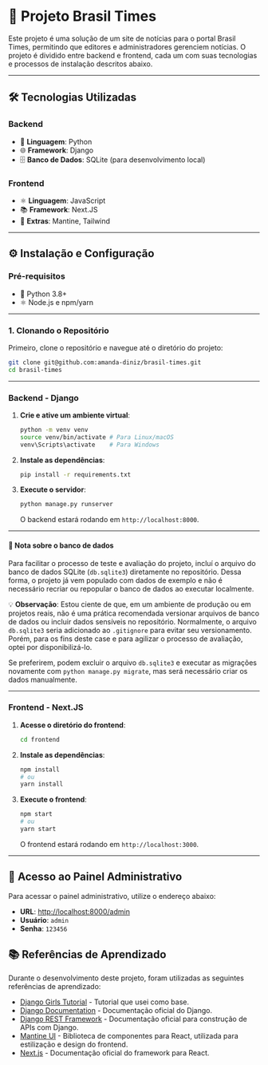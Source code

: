 # 📰 Projeto Brasil Times

Este projeto é uma solução de um site de notícias para o portal Brasil Times, permitindo que editores e administradores gerenciem notícias. O projeto é dividido entre backend e frontend, cada um com suas tecnologias e processos de instalação descritos abaixo.

---

## 🛠️ Tecnologias Utilizadas

### Backend

- 🐍 **Linguagem**: Python
- 🌐 **Framework**: Django
- 🗄️ **Banco de Dados**: SQLite (para desenvolvimento local)

### Frontend

- ⚛️ **Linguagem**: JavaScript
- 📚 **Framework**: Next.JS
- 🎨 **Extras**: Mantine, Tailwind

---

## ⚙️ Instalação e Configuração

### Pré-requisitos

- 🐍 Python 3.8+
- ⚛️ Node.js e npm/yarn

---

### 1. Clonando o Repositório

Primeiro, clone o repositório e navegue até o diretório do projeto:

```bash
git clone git@github.com:amanda-diniz/brasil-times.git
cd brasil-times
```

---

### Backend - Django

1. **Crie e ative um ambiente virtual**:

   ```bash
   python -m venv venv
   source venv/bin/activate # Para Linux/macOS
   venv\Scripts\activate    # Para Windows
   ```

2. **Instale as dependências**:

   ```bash
   pip install -r requirements.txt
   ```

3. **Execute o servidor**:

   ```bash
   python manage.py runserver
   ```

   O backend estará rodando em `http://localhost:8000`.

---
   
#### 📝 Nota sobre o banco de dados

Para facilitar o processo de teste e avaliação do projeto, incluí o arquivo do banco de dados SQLite (`db.sqlite3`) diretamente no repositório. Dessa forma, o projeto já vem populado com dados de exemplo e não é necessário recriar ou repopular o banco de dados ao executar localmente.

💡 **Observação**: Estou ciente de que, em um ambiente de produção ou em projetos reais, não é uma prática recomendada versionar arquivos de banco de dados ou incluir dados sensíveis no repositório. Normalmente, o arquivo `db.sqlite3` seria adicionado ao `.gitignore` para evitar seu versionamento. Porém, para os fins deste case e para agilizar o processo de avaliação, optei por disponibilizá-lo.

Se preferirem, podem excluir o arquivo `db.sqlite3` e executar as migrações novamente com `python manage.py migrate`, mas será necessário criar os dados manualmente.


---

### Frontend - Next.JS

1. **Acesse o diretório do frontend**:

   ```bash
   cd frontend
   ```

2. **Instale as dependências**:

   ```bash
   npm install
   # ou
   yarn install
   ```

3. **Execute o frontend**:

   ```bash
   npm start
   # ou
   yarn start
   ```

   O frontend estará rodando em `http://localhost:3000`.

---

## 🔑 Acesso ao Painel Administrativo

Para acessar o painel administrativo, utilize o endereço abaixo:

- **URL**: [http://localhost:8000/admin](http://localhost:8000/admin)
- **Usuário**: `admin`
- **Senha**: `123456`

## 📚 Referências de Aprendizado

Durante o desenvolvimento deste projeto, foram utilizadas as seguintes referências de aprendizado:

- [Django Girls Tutorial](https://tutorial.djangogirls.org/pt/) - Tutorial que usei como base. 
- [Django Documentation](https://docs.djangoproject.com/en/5.1/) - Documentação oficial do Django.
- [Django REST Framework](https://www.django-rest-framework.org/) - Documentação oficial para construção de APIs com Django.
- [Mantine UI](https://mantine.dev/getting-started/) - Biblioteca de componentes para React, utilizada para estilização e design do frontend.
- [Next.js](https://nextjs.org/) - Documentação oficial do framework para React.

